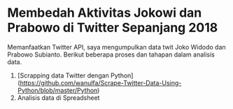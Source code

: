 # Membedah Aktivitas Jokowi dan Prabowo di Twitter Sepanjang 2018

Memanfaatkan Twitter API, saya mengumpulkan data twit Joko Widodo dan Prabowo Subianto. Berikut beberapa proses dan tahapan dalam analisis data. 
1. [Scrapping data Twitter dengan Python] (https://github.com/wanulfa/Scrape-Twitter-Data-Using-Python/blob/master/Python) 
2. Analisis data di Spreadsheet





